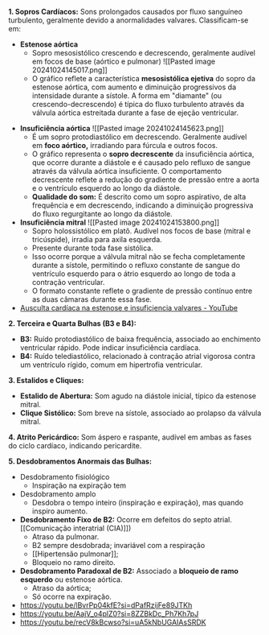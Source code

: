 **1. Sopros Cardíacos:** Sons prolongados causados por fluxo sanguíneo turbulento, geralmente devido a anormalidades valvares. Classificam-se em:

* **Estenose aórtica**
	* Sopro mesosistólico crescendo e decrescendo, geralmente audível em focos de base (aórtico e pulmonar)
	![[Pasted image 20241024145017.png]]
	- O gráfico reflete a característica **mesosistólica ejetiva** do sopro da estenose aórtica, com aumento e diminuição progressivos da intensidade durante a sístole. A forma em "diamante" (ou crescendo-decrescendo) é típica do fluxo turbulento através da válvula aórtica estreitada durante a fase de ejeção ventricular.
- **Insuficiência aórtica** 
	![[Pasted image 20241024145623.png]]
	- É um sopro protodiastólico em decrescendo. Geralmente audível em **foco aórtico,** irradiando para fúrcula e outros focos.
	- O gráfico representa o **sopro decrescente** da insuficiência aórtica, que ocorre durante a diástole e é causado pelo refluxo de sangue através da válvula aórtica insuficiente. O comportamento decrescente reflete a redução do gradiente de pressão entre a aorta e o ventrículo esquerdo ao longo da diástole.
	- **Qualidade do som:** É descrito como um sopro aspirativo, de alta frequência e em decrescendo, indicando a diminuição progressiva do fluxo regurgitante ao longo da diástole.
- **Insuficiência mitral**
	![[Pasted image 20241024153800.png]]
	- Sopro holossistólico em platô. Audível nos focos de base (mitral e tricúspide), irradia para axila esquerda.
	- Presente durante toda fase sistólica. 
	- Isso ocorre porque a válvula mitral não se fecha completamente durante a sístole, permitindo o refluxo constante de sangue do ventrículo esquerdo para o átrio esquerdo ao longo de toda a contração ventricular.
	- O formato constante reflete o gradiente de pressão contínuo entre as duas câmaras durante essa fase.
- [Ausculta cardíaca na estenose e insuficiencia valvares - YouTube](https://www.youtube.com/watch?v=KOm8e4rAaC4&t=325s&ab_channel=MedTV-DrJulioMassao)


**2. Terceira e Quarta Bulhas (B3 e B4):**

- **B3:** Ruído protodiastólico de baixa frequência, associado ao enchimento ventricular rápido. Pode indicar insuficiência cardíaca.
- **B4:** Ruído telediastólico, relacionado à contração atrial vigorosa contra um ventrículo rígido, comum em hipertrofia ventricular.

**3. Estalidos e Cliques:**

- **Estalido de Abertura:** Som agudo na diástole inicial, típico da estenose mitral.
- **Clique Sistólico:** Som breve na sístole, associado ao prolapso da válvula mitral.

**4. Atrito Pericárdico:** Som áspero e raspante, audível em ambas as fases do ciclo cardíaco, indicando pericardite.

**5. Desdobramentos Anormais das Bulhas:**
- Desdobramento fisiológico
	- Inspiração na expiração tem
- Desdobramento amplo
	- Desdobra o tempo inteiro (inspiração e expiração), mas quando inspiro aumento. 
- **Desdobramento Fixo de B2:** Ocorre em defeitos do septo atrial. [[Comunicação interatrial (CIA)]])
	- Atraso da pulmonar. 
	- B2 sempre desdobrada; invariável com a respiração
	- [[Hipertensão pulmonar]];
	- Bloqueio no ramo direito.
- **Desdobramento Paradoxal de B2:** Associado a **bloqueio de ramo esquerdo** ou estenose aórtica.
	- Atraso da aórtica;
	- Só ocorre na expiração. 
- https://youtu.be/lBvrPp04kfE?si=dPafRzijFe89JTKh
- https://youtu.be/AajV_o4plZ0?si=8ZZBkDc_Ph7Kh7pJ
- https://youtu.be/recV8kBcwso?si=uA5kNbUGAIAsSRDK